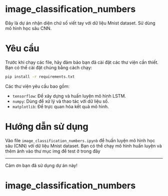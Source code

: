 # image_classification_numbers
Đây là dự án nhận diện chứ số viết tay với dữ liệu Mnist dataset. Sử dùng mô hình học sâu CNN. 
# Yêu cầu

Trước khi chạy các file, hãy đảm bảo bạn đã cài đặt các thư viện cần thiết. Bạn có thể cài đặt chúng bằng cách chạy:

```bash
pip install -r requirements.txt
```

Các thư viện yêu cầu bao gồm:
- `tensorflow`: Để xây dựng và huấn luyện mô hình LSTM.
- `numpy`: Dùng để xử lý và thao tác với dữ liệu số.
- `matplotlib`: Để trực quan hóa kết quả mô hình.

# Hướng dẫn sử dụng

Vào file `image_classification_numbers.ipynb` để huấn luyện mô hình học sâu (CNN) với dữ liệu Mnist dataset.
Bạn có thể chạy mô hình huấn luyện và thêm ảnh vào thư mục img để test ở trong đây

---

Cảm ơn bạn đã sử dụng dự án này!
# image_classification_numbers
